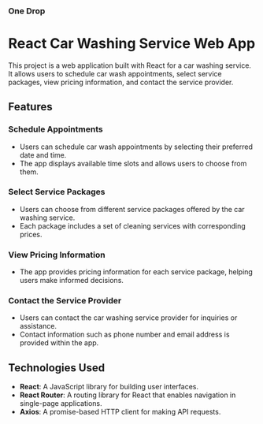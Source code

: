 ### One Drop

# React Car Washing Service Web App

This project is a web application built with React for a car washing service. It allows users to schedule car wash appointments, select service packages, view pricing information, and contact the service provider.

## Features

### Schedule Appointments
- Users can schedule car wash appointments by selecting their preferred date and time.
- The app displays available time slots and allows users to choose from them.

### Select Service Packages
- Users can choose from different service packages offered by the car washing service.
- Each package includes a set of cleaning services with corresponding prices.

### View Pricing Information
- The app provides pricing information for each service package, helping users make informed decisions.

### Contact the Service Provider
- Users can contact the car washing service provider for inquiries or assistance.
- Contact information such as phone number and email address is provided within the app.

## Technologies Used

- **React**: A JavaScript library for building user interfaces.
- **React Router**: A routing library for React that enables navigation in single-page applications.
- **Axios**: A promise-based HTTP client for making API requests.
